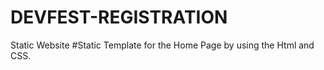 # DEVFEST-REGISTRATION
Static Website
#Static Template for the Home Page by using the Html and CSS.
